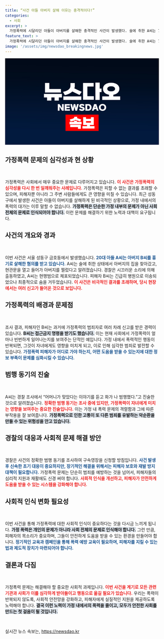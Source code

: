 ```yaml
---
title: “사건 아들 아버지 살해 이유는 충격적이다!”
categories:
  - 사회
excerpt: >
  가정폭력에 시달리던 아들이 아버지를 살해한 충격적인 사건이 발생했다. 술에 취한 A씨는 70대 아버지에게 흉기를 휘둘렀고, 경찰은 그를 현행범으로 체포했다. 진술에 따르면, 아들은 어머니의 폭행 소식을 듣고 분노에 휩싸였다.
feature_text: >
  가정폭력에 시달리던 아들이 아버지를 살해한 충격적인 사건이 발생했다. 술에 취한 A씨는 70대 아버지에게 흉기를 휘둘렀고, 경찰은 그를 현행범으로 체포했다. 진술에 따르면, 아들은 어머니의 폭행 소식을 듣고 분노에 휩싸였다.
image: '/assets/img/newsdao_breakingnews.jpg'
---
```


<p><img src="/assets/img/newsdao_breakingnews.jpg" alt="flaretime 속보" /></p>

<h2 data-ke-size="size26">가정폭력 문제의 심각성과 현 상황</h2>

<p data-ke-size="size16">&nbsp;</p>

<p>가정폭력은 사회에서 매우 중요한 문제로 다루어지고 있습니다. <b><span style="color: #ee2323;">이 사건은 가정폭력의 심각성을 다시 한 번 일깨워주는 사례입니다.</span></b> 가정폭력은 피할 수 없는 결과를 초래할 수 있으며, 피해자뿐 아니라 그 주변 사람들에게도 큰 영향을 미칠 수 있습니다. 최근 성동구에서 발생한 사건은 아들이 아버지를 살해하게 된 비극적인 상황으로, 가정 내에서의 폭력의 대가는 이루 말할 수 없습니다. <b><span style="background-color: #21538527;">가정폭력은 단순한 가정 내부의 문제가 아닌 사회 전체의 문제로 인식되어야 합니다.</span></b> 이런 문제를 해결하기 위한 노력과 대책이 요구됩니다.</p>

<h2 data-ke-size="size26">사건의 개요와 경과</h2>

<p data-ke-size="size16">&nbsp;</p>

<p>이번 사건은 서울 성동구 금호동에서 발생했습니다. <b><span style="color: #1a5490;">20대 아들 A씨는 아버지 B씨를 흉기로 살해한 혐의를 받고 있습니다.</span></b> A씨는 술에 취한 상태에서 아버지의 집을 찾아갔고, 현관문을 열고 들어가 아버지를 찔렀다고 알려졌습니다. 경찰은 시끄러운 소리에 의해 출동하였고, A씨는 현행범으로 체포되었습니다. 피해자 B씨는 긴급히 병원으로 이송되었으나 최종적으로 숨을 거두었습니다. <b><span style="color: #ee2323;">이 사건은 비극적인 결과를 초래하며, 당시 현장에서는 여러 신고가 들어온 것으로 보입니다.</span></b> </p>

<h2 data-ke-size="size26">가정폭력의 배경과 문제점</h2>

<p data-ke-size="size16">&nbsp;</p>

<p>조사 결과, 피해자인 B씨는 과거에 가정폭력의 범죄자로 여러 차례 신고를 받은 경력이 있습니다. <b><span style="background-color: #21538527;">B씨는 접근금지 명령을 받기도 했습니다.</span></b> 이는 현재 사회에서 가정폭력이 얼마나 빈번하게 일어나는지를 보여주는 단적인 예입니다. 가정 내에서 폭력적인 행동이 반복되면, 그것이 자녀에게도 영향을 미치게 되고, 이로 인해 심각한 범죄로 발전할 수 있습니다. <b><span style="color: #1a5490;">가정폭력 피해자가 어디로 가야 하는지, 어떤 도움을 받을 수 있는지에 대한 정보 부족이 문제를 심화시킬 수 있습니다.</span></b></p>

<h2 data-ke-size="size26">범행 동기의 진술</h2>

<p data-ke-size="size16">&nbsp;</p>

<p>A씨는 경찰 조사에서 “어머니가 맞았다는 이야기를 듣고 화가 나 범행했다.”고 진술한 것으로 알려졌습니다. <b><span style="color: #ee2323;">정확한 범행 동기는 조사 중에 있지만, 가정폭력이 자녀에게 미치는 영향을 보여주는 중요한 진술입니다.</span></b> 이는 가정 내 폭력 문제의 격렬함과 그에 따른 부작용을 잘 보여줍니다. <b><span style="background-color: #21538527;">가정폭력으로 인한 고통이 또 다른 범죄를 유발하는 악순환을 만들 수 있는 위험성을 안고 있습니다.</span></b></p>

<h2 data-ke-size="size26">경찰의 대응과 사회적 문제 해결 방안</h2>

<p data-ke-size="size16">&nbsp;</p>

<p>경찰은 사건의 정확한 범행 동기를 조사하여 구속영장을 신청할 방침입니다. <b><span style="color: #1a5490;">사건 발생 후 신속한 초기 대응이 중요하지만, 장기적인 해결을 위해서는 피해자 보호와 재발 방지 대책이 필요합니다.</span></b> 가정폭력 문제는 단순히 범죄를 예방하는 것을 넘어서, 피해자들의 심리적 지원과 재활에도 신경 써야 합니다. <b><span style="color: #ee2323;">사회적 인식을 개선하고, 피해자가 안전하게 도움을 받을 수 있는 시스템을 강화해야 합니다.</span></b></p>

<h2 data-ke-size="size26">사회적 인식 변화 필요성</h2>

<p data-ke-size="size16">&nbsp;</p>

<p>이번 사건을 통해 가정폭력에 대한 사회적 인식이 중요하다는 것을 다시금 느끼게 됩니다. <b><span style="background-color: #21538527;">가정 폭력은 개인의 문제가 아니라 사회 전체의 문제로 인식해야 합니다.</span></b> 그런 만큼, 피해자의 목소리가 중요하며, 그들이 안전하게 도움을 받을 수 있는 환경을 만들어야 합니다. <b><span style="color: #1a5490;">정기적인 교육과 캠페인을 통해 폭력 예방 교육이 필요하며, 피해자를 지킬 수 있는 법과 제도적 장치가 마련되어야 합니다.</span></b></p>

<h2 data-ke-size="size26">결론과 다짐</h2>

<p data-ke-size="size16">&nbsp;</p>

<p>가정폭력 문제는 해결해야 할 중요한 사회적 과제입니다. <b><span style="color: #ee2323;">이번 사건을 계기로 모든 관련 기관과 사회가 이를 심각하게 받아들이고 행동으로 옮길 필요가 있습니다.</span></b> 우리는 폭력이 반복되지 않도록, 사회적 안전망을 강화하고, 피해자에게 실질적인 지원을 제공하도록 노력해야 합니다. <b><span style="background-color: #21538527;">결국 이런 노력이 가정 내에서의 폭력을 줄이고, 모두가 안전한 사회를 만드는 첫 걸음이 될 것입니다.</span></b></p>

<p data-ke-size="size16">&nbsp;</p>
실시간 뉴스 속보는, <a href="https://newsdao.kr" rel="dofollow">https://newsdao.kr</a>


